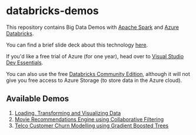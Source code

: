 # databricks-demos

This repository contains Big Data Demos with [Apache Spark](https://spark.apache.org/) and [Azure Databricks](https://azure.microsoft.com/en-us/services/databricks/).

You can find a brief slide deck about this technology [here](https://www.slideshare.net/SorinPeste/powerful-big-data-analytics-as-a-service-with-apache-spark-and-azure-databricks).

If you'd like a free trial of Azure (for one year), head over to [Visual Studio Dev Essentials](https://www.visualstudio.com/dev-essentials/).

You can also use the free [Databricks Community Edition](https://community.cloud.databricks.com/
), although it will not give you free access to Azure Storage (to store data in the Azure cloud).

## Available Demos

1. [Loading, Transforming and Visualizing Data](https://github.com/telamal/databricks-demo/blob/main/demos/LoadingTransformingVisualizingData.html)
2. [Movie Recommendations Engine using Collaborative Filtering](https://github.com/telamal/databricks-demo/blob/main/demos/MovieRecommender.html)
3. [Telco Customer Churn Modelling using Gradient Boosted Trees](https://github.com/telamal/databricks-demo/blob/main/demos/telco-customer-churn.html)
